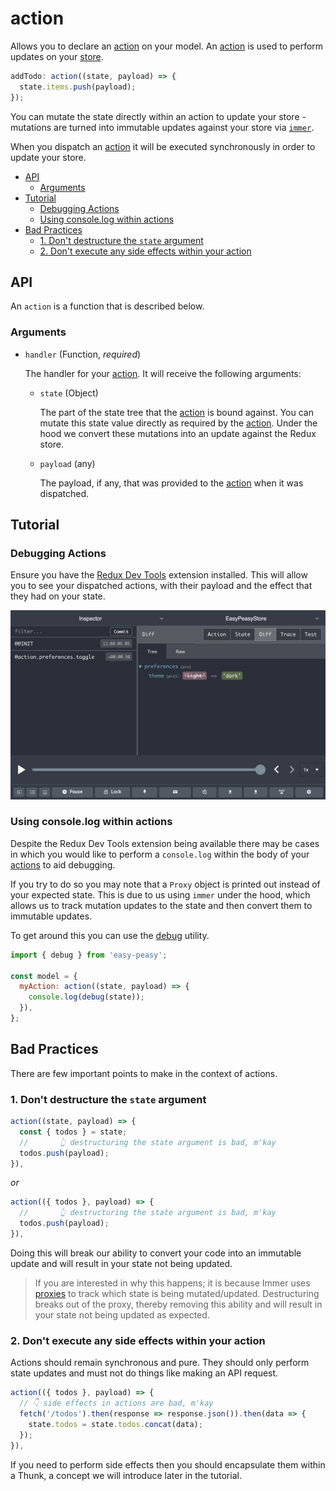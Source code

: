 # action

Allows you to declare an [action](/docs/api/action.html) on your model. An
[action](/docs/api/action.html) is used to perform updates on your
[store](/docs/api/store.html).

```javascript
addTodo: action((state, payload) => {
  state.items.push(payload);
});
```

You can mutate the state directly within an action to update your store -
mutations are turned into immutable updates against your store via
[`immer`](https://immerjs.github.io/immer/docs/introduction).

When you dispatch an [action](/docs/api/action.html) it will be executed
synchronously in order to update your store.

- [API](#api)
  - [Arguments](#arguments)
- [Tutorial](#tutorial)
  - [Debugging Actions](#debugging-actions)
  - [Using console.log within actions](#using-consolelog-within-actions)
- [Bad Practices](#bad-practices)
  - [1. Don't destructure the `state` argument](#1-dont-destructure-the-state-argument)
  - [2. Don't execute any side effects within your action](#2-dont-execute-any-side-effects-within-your-action)

## API

An `action` is a function that is described below.

### Arguments

- `handler` (Function, _required_)

  The handler for your [action](/docs/api/action.html). It will receive the
  following arguments:

  - `state` (Object)

    The part of the state tree that the [action](/docs/api/action.html) is bound
    against. You can mutate this state value directly as required by the
    [action](/docs/api/action.html). Under the hood we convert these mutations
    into an update against the Redux store.

  - `payload` (any)

    The payload, if any, that was provided to the
    [action](/docs/api/action.html) when it was dispatched.

## Tutorial

### Debugging Actions

Ensure you have the
[Redux Dev Tools](https://github.com/zalmoxisus/redux-devtools-extension)
extension installed. This will allow you to see your dispatched actions, with
their payload and the effect that they had on your state.

<img src="../../assets/devtools-action.png" />

### Using console.log within actions

Despite the Redux Dev Tools extension being available there may be cases in
which you would like to perform a `console.log` within the body of your
[actions](/docs/api/action.html) to aid debugging.

If you try to do so you may note that a `Proxy` object is printed out instead of
your expected state. This is due to us using `immer` under the hood, which
allows us to track mutation updates to the state and then convert them to
immutable updates.

To get around this you can use the [debug](/docs/api/debug.html) utility.

```javascript
import { debug } from 'easy-peasy';

const model = {
  myAction: action((state, payload) => {
    console.log(debug(state));
  }),
};
```

## Bad Practices

There are few important points to make in the context of actions.

### 1. Don't destructure the `state` argument

```javascript
action((state, payload) => {
  const { todos } = state;
  //       👆 destructuring the state argument is bad, m'kay
  todos.push(payload);
}),
```

_or_

```javascript
action(({ todos }, payload) => {
  //       👆 destructuring the state argument is bad, m'kay
  todos.push(payload);
}),
```

Doing this will break our ability to convert your code into an immutable update
and will result in your state not being updated.

> If you are interested in why this happens; it is because Immer uses
> [proxies](https://developer.mozilla.org/en-US/docs/Web/JavaScript/Reference/Global_Objects/Proxy)
> to track which state is being mutated/updated. Destructuring breaks out of the
> proxy, thereby removing this ability and will result in your state not being
> updated as expected.

### 2. Don't execute any side effects within your action

Actions should remain synchronous and pure. They should only perform state
updates and must not do things like making an API request.

```javascript
action(({ todos }, payload) => {
  // 👇 side effects in actions are bad, m'kay
  fetch('/todos').then(response => response.json()).then(data => {
    state.todos = state.todos.concat(data);
  });
}),
```

If you need to perform side effects then you should encapsulate them within a
Thunk, a concept we will introduce later in the tutorial.
